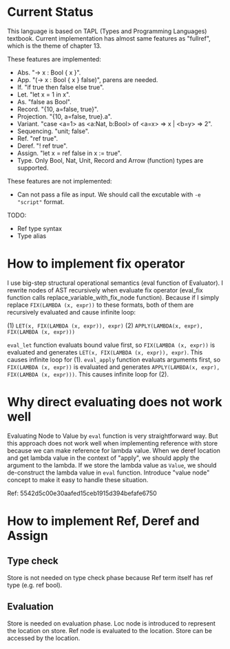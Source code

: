 # Current Status

This language is based on TAPL (Types and Programming Languages) textbook.
Current implementation has almost same features as "fullref", which is the theme of chapter 13.

These features are implemented:

- Abs.        "-> x : Bool { x }".
- App.        "(-> x : Bool { x } false)", parens are needed.
- If.         "if true then false else true".
- Let.        "let x = 1 in x".
- As.         "false as Bool".
- Record.     "{10, a=false, true}".
- Projection. "{10, a=false, true}.a".
- Variant.    "case <a=1> as <a:Nat, b:Bool> of <a=x> => x | <b=y> => 2".
- Sequencing. "unit; false".
- Ref.        "ref true".
- Deref.      "! ref true".
- Assign.     "let x = ref false in x := true".
- Type. Only Bool, Nat, Unit, Record and Arrow (function) types are supported.

These features are not implemented:

- Can not pass a file as input. We should call the excutable with `-e "script"` format.

TODO:

- Ref type syntax
- Type alias

# How to implement fix operator

I use big-step structural operational semantics (eval function of Evaluator). I rewrite nodes of AST recursively when evaluate fix operator (eval_fix function calls replace_variable_with_fix_node function). Because if I simply replace `FIX(LAMBDA (x, expr))` to these formats, both of them are recursively evaluated and cause infinite loop:

(1) `LET(x, FIX(LAMBDA (x, expr)), expr)`
(2) `APPLY(LAMBDA(x, expr), FIX(LAMBDA (x, expr)))`

`eval_let` function evaluats bound value first, so `FIX(LAMBDA (x, expr))` is evaluated and generates `LET(x, FIX(LAMBDA (x, expr)), expr)`. This causes infinite loop for (1).
`eval_apply` function evaluats arguments first, so `FIX(LAMBDA (x, expr))` is evaluated and generates `APPLY(LAMBDA(x, expr), FIX(LAMBDA (x, expr)))`. This causes infinite loop for (2).

# Why direct evaluating does not work well

Evaluating Node to Value by `eval` function is very straightforward way. But this approach does not work well when implementing reference with store because we can make reference for lambda value. When we deref location and get lambda value in the context of "apply", we should apply the argument to the lambda. If we store the lambda value as `Value`, we should de-construct the lambda value in `eval` function. Introduce "value node" concept to make it easy to handle these situation.

Ref: 5542d5c00e30aafed15ceb1915d394befafe6750

# How to implement Ref, Deref and Assign

## Type check

Store is not needed on type check phase because Ref term itself has ref type (e.g. ref bool).

## Evaluation

Store is needed on evaluation phase. Loc node is introduced to represent the location on store. Ref node is evaluated to the location. Store can be accessed by the location.
